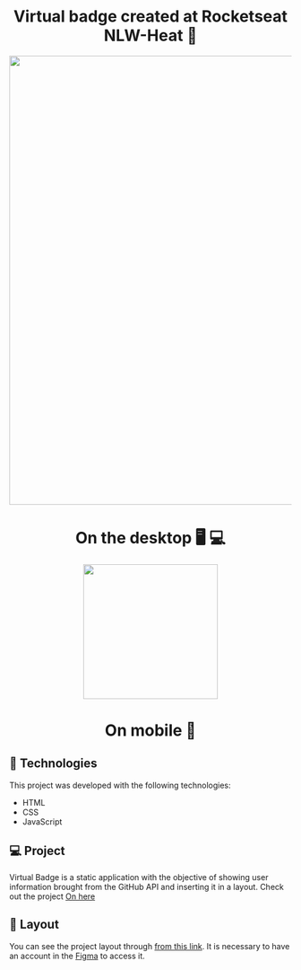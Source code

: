 <h1 align="center">
  Virtual badge created at Rocketseat NLW-Heat 🚀
</h1>

<p align="center">
<img src= "https://user-images.githubusercontent.com/86134783/138542661-829543d0-8b8f-42e6-997a-d284dd182bed.png" width="800px"
</p>
  
<h1 align="center">
  On the desktop 🖥 💻
</h1>
  
<p align="center">
<img src= "https://user-images.githubusercontent.com/86134783/138542689-7dc6b598-0050-42b9-be9f-a81e8e86472b.jpeg" width="240px"
</p>
  
<h1 align="center">
  On mobile 📱
</h1>
  
## 🚀 Technologies

This project was developed with the following technologies:

- HTML
- CSS
- JavaScript

## 💻 Project

Virtual Badge is a static application with the objective of showing user information brought from the GitHub API and inserting it in a layout.
  Check out the project
[On here](https://otaviocostadev.github.io/virtual-badge-nlw/)

## 🔖 Layout

You can see the project layout through [from this link](<https://www.figma.com/file/9Z2vxc8VTRuZpYjFalCMAl/Badge-Do-While2021-(Copy)?node-id=0%3A1>). It is necessary to have an account in the [Figma](https://figma.com) to access it.
  
